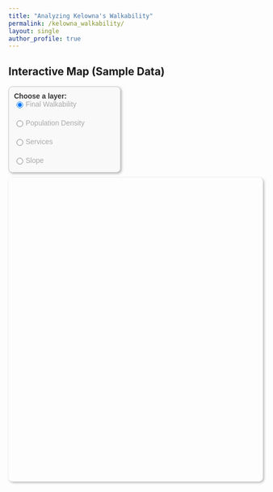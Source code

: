 ```yaml
---
title: "Analyzing Kelowna's Walkability"
permalink: /kelowna_walkability/
layout: single
author_profile: true
---
```


## Interactive Map (Sample Data)
<!-- Controls inside a box -->
<div id="controls-box">
  <strong>Choose a layer:</strong><br>
  <label><input type="radio" name="layer" value="walkability" checked> Final Walkability</label><br>
  <label><input type="radio" name="layer" value="density"> Population Density</label><br>
  <label><input type="radio" name="layer" value="services"> Services</label><br>
  <label><input type="radio" name="layer" value="slope"> Slope</label>
</div>

<!-- Map container -->
<div id="map" style="height: 600px;"></div>

<style>
  #map {
    border-radius: 8px;
    box-shadow: 2px 2px 5px rgba(0,0,0,0.3);
  }

  /* Style the box */
  #controls-box {
    width: 200px;           
    padding: 10px;          
    background-color: #f9f9f9;  
    border: 1px solid #ccc;     
    border-radius: 8px;         
    box-shadow: 2px 2px 5px rgba(0,0,0,0.3); 
    font-family: Arial, sans-serif;
    color: #333333;
    font-size: 14px;        
    margin-bottom: 10px;    
  }

  /* Change all radio button text colors */
  #controls-box label {
    display: flex;
    align-items: center;
    margin-bottom: 0px;
    cursor: pointer;
    color: darkgrey; /* This changes the radio button text color */
  }


  /* Make radio buttons appear beside text */
  #controls-box label {
    display: flex;           /* horizontal row */
    align-items: center;     /* vertical alignment */
    margin-bottom: 5px;
    cursor: pointer;
  }

  #controls-box input[type="radio"] {
    margin-right: 5px;       /* space between button and text */
  }
</style>

<!-- Leaflet CSS -->
<link rel="stylesheet" href="https://unpkg.com/leaflet/dist/leaflet.css" />

<!-- Leaflet JS -->
<script src="https://unpkg.com/leaflet/dist/leaflet.js"></script>

<script>
  // Initialize map
  var map = L.map('map').setView([49.8879, -119.4960], 13);

  // Add base map
  L.tileLayer('https://{s}.tile.openstreetmap.org/{z}/{x}/{y}.png', {
    attribution: '&copy; OpenStreetMap contributors'
  }).addTo(map);

  // Placeholder GeoJSON layers
  var walkability = L.geoJSON({
    "type": "FeatureCollection",
    "features": [
      { "type": "Feature", "properties": {"name": "Downtown"}, "geometry": {"type": "Polygon", "coordinates": [[[-119.5,49.88],[-119.48,49.88],[-119.48,49.89],[-119.5,49.89],[-119.5,49.88]]]}}
    ]
  }, {style: {color: "blue", fillOpacity: 0.4}}).addTo(map);

  var density = L.geoJSON({
    "type": "FeatureCollection",
    "features": [
      { "type": "Feature", "properties": {"name": "Midtown"}, "geometry": {"type": "Polygon", "coordinates": [[[-119.49,49.885],[-119.47,49.885],[-119.47,49.895],[-119.49,49.895],[-119.49,49.885]]]}}
    ]
  }, {style: {color: "green", fillOpacity: 0.4}});

  var services = L.geoJSON({
    "type": "FeatureCollection",
    "features": [
      { "type": "Feature", "properties": {"name": "Pandosy"}, "geometry": {"type": "Polygon", "coordinates": [[[-119.495,49.882],[-119.475,49.882],[-119.475,49.892],[-119.495,49.892],[-119.495,49.882]]]}}
    ]
  }, {style: {color: "orange", fillOpacity: 0.4}});

  var slope = L.geoJSON({
    "type": "FeatureCollection",
    "features": [
      { "type": "Feature", "properties": {"name": "Upper Mission"}, "geometry": {"type": "Polygon", "coordinates": [[[-119.51,49.88],[-119.49,49.88],[-119.49,49.89],[-119.51,49.89],[-119.51,49.88]]]}}
    ]
  }, {style: {color: "red", fillOpacity: 0.4}});

  // Layer mapping
  var layers = {
    walkability: walkability,
    density: density,
    services: services,
    slope: slope
  };

  // Radio button logic to show only one layer at a time
  document.querySelectorAll('input[name="layer"]').forEach(function(radio) {
    radio.addEventListener('change', function() {
      // Remove all layers
      for (let key in layers) {
        map.removeLayer(layers[key]);
      }
      // Add selected layer
      map.addLayer(layers[this.value]);
    });
  });
</script>

